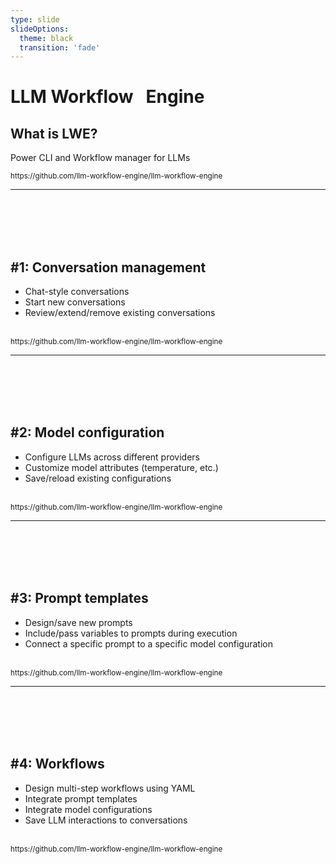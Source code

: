 ```yaml
---
type: slide
slideOptions:
  theme: black
  transition: 'fade'
---
```


# LLM Workflow &nbsp; Engine

## What is LWE?

Power CLI and Workflow manager for LLMs

<small>
  https://github.com/llm-workflow-engine/llm-workflow-engine
</small>

---

<div>
    &nbsp;
</div>

<div>
    &nbsp;
</div>

<div>
    &nbsp;
</div>

<div>
    &nbsp;
</div>

## #1: Conversation management

* Chat-style conversations
* Start new conversations
* Review/extend/remove existing conversations

<div>
    &nbsp;
</div>

<small>
  https://github.com/llm-workflow-engine/llm-workflow-engine
</small>

---

<div>
    &nbsp;
</div>

<div>
    &nbsp;
</div>

<div>
    &nbsp;
</div>

<div>
    &nbsp;
</div>

## #2: Model configuration

 * Configure LLMs across different providers
 * Customize model attributes (temperature, etc.)
 * Save/reload existing configurations

<div>
    &nbsp;
</div>

<small>
  https://github.com/llm-workflow-engine/llm-workflow-engine
</small>

---

<div>
    &nbsp;
</div>

<div>
    &nbsp;
</div>

<div>
    &nbsp;
</div>

<div>
    &nbsp;
</div>

## #3: Prompt templates

 * Design/save new prompts
 * Include/pass variables to prompts during execution
 * Connect a specific prompt to a specific model configuration

<div>
    &nbsp;
</div>

<small>
  https://github.com/llm-workflow-engine/llm-workflow-engine
</small>

---

<div>
    &nbsp;
</div>

<div>
    &nbsp;
</div>

<div>
    &nbsp;
</div>

<div>
    &nbsp;
</div>

## #4: Workflows

 * Design multi-step workflows using YAML
 * Integrate prompt templates
 * Integrate model configurations
 * Save LLM interactions to conversations

<div>
    &nbsp;
</div>

<small>
  https://github.com/llm-workflow-engine/llm-workflow-engine
</small>